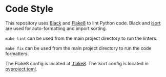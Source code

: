 # Code Style

This repository uses [Black](https://github.com/psf/black) and [Flake8](https://github.com/PyCQA/flake8/tree/main) to lint Python code. Black and [isort](https://pycqa.github.io/isort/) are used for auto-formatting and import sorting.

`make lint` can be used from the main project directory to run the linters.

`make fix` can be used from the main project directory to run the code formatters.

The Flake8 config is located at [.flake8](../.flake8). The isort config is located in [pyproject.toml](../pyproject.toml).

